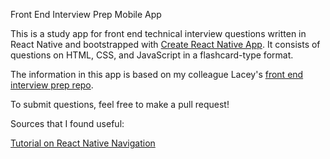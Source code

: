 Front End Interview Prep Mobile App

This is a study app for front end technical interview questions written in React Native and bootstrapped with [Create React Native App](https://github.com/react-community/create-react-native-app). It consists of questions on HTML, CSS, and JavaScript in a flashcard-type format.

The information in this app is based on my colleague Lacey's [front end interview prep repo](https://github.com/lrknaff/frontend-interview-prep).

To submit questions, feel free to make a pull request!

Sources that I found useful:

[Tutorial on React Native Navigation](https://reactnavigation.org/docs/intro/)
